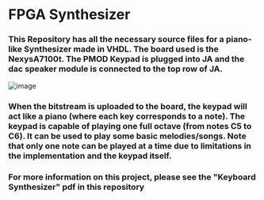 # FPGA Synthesizer
### This Repository has all the necessary source files for a piano-like Synthesizer made in VHDL. The board used is the NexysA7100t. The PMOD Keypad is plugged into JA and the dac speaker module is connected to the top row of JA.
![image](https://user-images.githubusercontent.com/78382313/208213768-85015ca0-bfce-40a1-b64f-63cd50a1d143.png)
### When the bitstream is uploaded to the board, the keypad will act like a piano (where each key corresponds to a note). The keypad is capable of playing one full octave (from notes C5 to C6). It can be used to play some basic melodies/songs. Note that only one note can be played at a time due to limitations in the implementation and the keypad itself.

### For more information on this project, please see the "Keyboard Synthesizer" pdf in this repository
